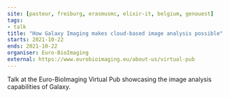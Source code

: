 ```yaml
---
site: [pasteur, freiburg, erasmusmc, elixir-it, belgium, genouest]
tags:
- talk
title: "How Galaxy Imaging makes cloud-based image analysis possible"
starts: 2021-10-22
ends: 2021-10-22
organiser: Euro-BioImaging
external: https://www.eurobioimaging.eu/about-us/virtual-pub
---
```


Talk at the Euro-BioImaging Virtual Pub showcasing the image analysis capabilities of Galaxy.
